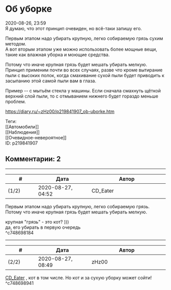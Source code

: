 Об уборке
=========

  
2020-08-26, 23:59  
 Я думаю, что этот принцип очевиден, но всё-таки запишу его.   
   
 Первым этапом надо убирать крупную, легко собираемую грязь сухим методом.   
 А вот вторым этапом уже можно использовать более мощные вещи, такие как влажная уборка и моющие средства.   
   
 Потому что иначе крупная грязь будет мешать убирать мелкую. Принцип применим почти во всех случаях, разве что кроме вытирание пыли с высоких полок, когда смахивание сухой пыли будет приводить к засыпанию этой самой пыли вам в глаза.   
   
 Пример -- с мытьём стекла у машины. Если сначала смахнуть щёткой верхний слой пыли, то с отмыванием нижнего будет гораздо меньше проблем.   
  
<https://diary.ru/~zHz00/p219841907_ob-uborke.htm>  
  
Теги:  
[[Автомобили]]  
[[Наблюдения]]  
[[Очевидное-невероятное]]  
ID: p219841907  


Комментарии: 2
--------------

  


---



|         #         |              Дата              |                     Автор                     |           ID           |
| --- | --- | --- | --- |
| (1/2) | 2020-08-27, 04:52 | CD\_Eater | c748698184 |

  
  Первым этапом надо убирать крупную, легко собираемую грязь.   
 Потому что иначе крупная грязь будет мешать убирать мелкую.    
   
 крупная "грязь" - это кот? )))   
 да, его убирать в первую очередь   
 ^c748698184

---



|         #         |              Дата              |                     Автор                     |           ID           |
| --- | --- | --- | --- |
| (2/2) | 2020-08-27, 08:49 | zHz00 | c748698941 |

  
  [CD\_Eater](http://cd-eater.diary.ru "Записки ДискоЕда")  , кот в том числе. Но кот и за сухую уборку может сойти!   
 ^c748698941